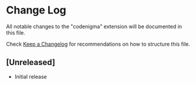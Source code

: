 # Change Log

All notable changes to the "codenigma" extension will be documented in this file.

Check [Keep a Changelog](http://keepachangelog.com/) for recommendations on how to structure this file.

## [Unreleased]

- Initial release